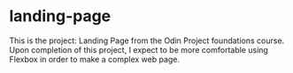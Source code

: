 # landing-page
This is the project: Landing Page from the Odin Project foundations course. Upon completion of this project, I expect to be more comfortable using Flexbox in order to make a complex web page.